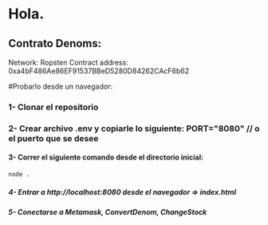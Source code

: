 # Hola. 
## Contrato Denoms: 
Network: Ropsten 
Contract address: 0xa4bF486Ae86EF91537BBeD5280D84262CAcF6b62

#Probarlo desde un navegador:
### 1- Clonar el repositorio 
### 2- Crear archivo .env  y copiarle lo siguiente: PORT="8080" // o el puerto que se desee
#### 3- Correr el siguiente comando desde el directorio inicial:
  `node .`

##### 4- Entrar a http://localhost:8080 desde el navegador => index.html
##### 5- Conectarse a Metamask, ConvertDenom, ChangeStock

